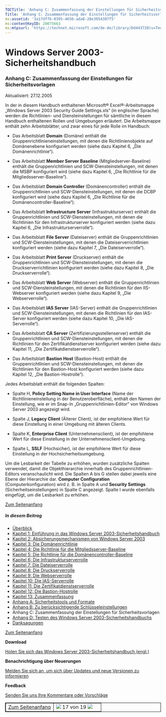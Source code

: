 ```yaml
---
TOCTitle: 'Anhang C: Zusammenfassung der Einstellungen für Sicherheitsvorlagen'
Title: 'Anhang C: Zusammenfassung der Einstellungen für Sicherheitsvorlagen'
ms:assetid: '3a17dffb-0395-4656-ada8-28e3954307f5'
ms:contentKeyID: 20075663
ms:mtpsurl: 'https://technet.microsoft.com/de-de/library/Dd443720(v=TechNet.10)'
---
```


Windows Server 2003-Sicherheitshandbuch
=======================================

### Anhang C: Zusammenfassung der Einstellungen für Sicherheitsvorlagen

Aktualisiert: 27.12.2005

In der in diesem Handbuch enthaltenen Microsoft® Excel®-Arbeitsmappe „Windows Server 2003 Security Guide Settings.xls“ (in englischer Sprache) werden die Richtlinien- und Diensteinstellungen für sämtliche in diesem Handbuch enthaltenen Rollen und Umgebungen erläutert. Die Arbeitsmappe enthält zehn Arbeitsblätter, und zwar eines für jede Rolle im Handbuch:

-   Das Arbeitsblatt **Domain** (Domäne) enthält die Gruppenrichtlinieneinstellungen, mit denen die Richtlinienobjekte auf Domänenebene konfiguriert werden (siehe dazu Kapitel 6, „Die Domänenrichtlinie“).

-   Das Arbeitsblatt **Member Server Baseline** (Mitgliedserver-Baseline) enthält die Gruppenrichtlinien und SCW-Diensteinstellungen, mit denen die MSBP konfiguriert wird (siehe dazu Kapitel 6, „Die Richtlinie für die Mitgliedsserver-Baseline“).

-   Das Arbeitsblatt **Domain Controller** (Domänencontroller) enthält die Gruppenrichtlinien und SCW-Diensteinstellungen, mit denen die DCBP konfiguriert wird (siehe dazu Kapitel 6, „Die Richtlinie für die Domänencontroller-Baseline“).

-   Das Arbeitsblatt **Infrastructure Server** (Infrastrukturserver) enthält die Gruppenrichtlinien und SCW-Diensteinstellungen, mit denen die Richtlinien für den Infrastrukturserver konfiguriert werden (siehe dazu Kapitel 6, „Die Infrastrukturserverrolle“).

-   Das Arbeitsblatt **File Server** (Dateiserver) enthält die Gruppenrichtlinien und SCW-Diensteinstellungen, mit denen die Dateiserverrichtlinien konfiguriert werden (siehe dazu Kapitel 7, „Die Dateiserverrolle“).

-   Das Arbeitsblatt **Print Server** (Druckserver) enthält die Gruppenrichtlinien und SCW-Diensteinstellungen, mit denen die Druckserverrichtlinien konfiguriert werden (siehe dazu Kapitel 8, „Die Druckserverrolle“).

-   Das Arbeitsblatt **Web Server** (Webserver) enthält die Gruppenrichtlinien und SCW-Diensteinstellungen, mit denen die Richtlinien für den IIS-Webserver konfiguriert werden (siehe dazu Kapitel 9, „Die Webserverrolle“).

-   Das Arbeitsblatt **IAS Server** (IAS-Server) enthält die Gruppenrichtlinien und SCW-Diensteinstellungen, mit denen die Richtlinien für den IAS-Server konfiguriert werden (siehe dazu Kapitel 10, „Die IAS-Serverrolle“).

-   Das Arbeitsblatt **CA Server** (Zertifizierungsstellenserver) enthält die Gruppenrichtlinien und SCW-Diensteinstellungen, mit denen die Richtlinien für den Zertifikatdienstserver konfiguriert werden (siehe dazu Kapitel 11, „Die Zertifikatdienstserverrolle“).

-   Das Arbeitsblatt **Bastion Host** (Bastion-Host) enthält die Gruppenrichtlinien und SCW-Diensteinstellungen, mit denen die Richtlinien für den Bastion-Host konfiguriert werden (siehe dazu Kapitel 12, „Die Bastion-Hostrolle“).

Jedes Arbeitsblatt enthält die folgenden Spalten:

-   Spalte H, **Policy Setting Name in User Interface** (Name der Richtlinieneinstellung in der Benutzeroberfläche), enthält den Namen der Einstellung, wie er im Snap-In „Gruppenrichtlinien-Editor“ von Windows Server 2003 angezeigt wird.

-   Spalte J, **Legacy Client** (Älterer Client), ist der empfohlene Wert für diese Einstellung in einer Umgebung mit älteren Clients.

-   Spalte K, **Enterprise Client** (Unternehmensclient), ist der empfohlene Wert für diese Einstellung in der Unternehmensclient-Umgebung.

-   Spalte L, **SSLF** (Hochsicher), ist der empfohlene Wert für diese Einstellung in der Hochsicherheitsumgebung.

Um die Lesbarkeit der Tabelle zu erhöhen, wurden zusätzliche Spalten verwendet, damit die Objekthierarchie innerhalb des Gruppenrichtlinien-Editors veranschaulicht wird. Die Spalten A bis G stellen dabei jeweils eine Ebene der Hierarchie dar. **Computer Configuration** (Computerkonfiguration) wird z. B. in Spalte A und **Security Settings** (Sicherheitseinstellungen) in Spalte C angezeigt. Spalte I wurde ebenfalls eingefügt, um die Lesbarkeit zu erhöhen.

[](#mainsection)[Zum Seitenanfang](#mainsection)

##### In diesem Beitrag

-   [Überblick](http://www.microsoft.com/germany/technet/sicherheit/prodtech/windowsserver2003/w2003hg/sgch00.mspx)
-   [Kapitel 1: Einführung in das Windows Server 2003-Sicherheitshandbuch](http://www.microsoft.com/germany/technet/sicherheit/prodtech/windowsserver2003/w2003hg/s3sgch01.mspx)
-   [Kapitel 2: Absicherungsmechanismen von Windows Server 2003](http://www.microsoft.com/germany/technet/sicherheit/prodtech/windowsserver2003/w2003hg/s3sgch02.mspx)
-   [Kapitel 3: Die Domänenrichtlinie](http://www.microsoft.com/germany/technet/sicherheit/prodtech/windowsserver2003/w2003hg/s3sgch03.mspx)
-   [Kapitel 4: Die Richtlinie für die Mitgliedsserver-Baseline](http://www.microsoft.com/germany/technet/sicherheit/prodtech/windowsserver2003/w2003hg/s3sgch04.mspx)
-   [Kapitel 5: Die Richtlinie für die Domänencontroller-Baseline](http://www.microsoft.com/germany/technet/sicherheit/prodtech/windowsserver2003/w2003hg/s3sgch05.mspx)
-   [Kapitel 6: Die Infrastrukturserverrolle](http://www.microsoft.com/germany/technet/sicherheit/prodtech/windowsserver2003/w2003hg/s3sgch06.mspx)
-   [Kapitel 7: Die Dateiserverrolle](http://www.microsoft.com/germany/technet/sicherheit/prodtech/windowsserver2003/w2003hg/s3sgch07.mspx)
-   [Kapitel 8: Die Druckserverrolle](http://www.microsoft.com/germany/technet/sicherheit/prodtech/windowsserver2003/w2003hg/s3sgch08.mspx)
-   [Kapitel 9: Die Webserverrolle](http://www.microsoft.com/germany/technet/sicherheit/prodtech/windowsserver2003/w2003hg/s3sgch09.mspx)
-   [Kapitel 10: Die IAS-Serverrolle](http://www.microsoft.com/germany/technet/sicherheit/prodtech/windowsserver2003/w2003hg/s3sgch10.mspx)
-   [Kapitel 11: Die Zertifikatdienstserverrolle](http://www.microsoft.com/germany/technet/sicherheit/prodtech/windowsserver2003/w2003hg/s3sgch11.mspx)
-   [Kapitel 12: Die Bastion-Hostrolle](http://www.microsoft.com/germany/technet/sicherheit/prodtech/windowsserver2003/w2003hg/s3sgch12.mspx)
-   [Kapitel 13: Zusammenfassung](http://www.microsoft.com/germany/technet/sicherheit/prodtech/windowsserver2003/w2003hg/s3sgch13.mspx)
-   [Anhang A: Sicherheitstools und Formate](http://www.microsoft.com/germany/technet/sicherheit/prodtech/windowsserver2003/w2003hg/s3sgapxa.mspx)
-   [Anhang B: Zu berücksichtigende Schlüsseleinstellungen](http://www.microsoft.com/germany/technet/sicherheit/prodtech/windowsserver2003/w2003hg/s3sgapxb.mspx)
-   Anhang C: Zusammenfassung der Einstellungen für Sicherheitsvorlagen
-   [Anhang D: Testen des Windows Server 2003-Sicherheitshandbuchs](http://www.microsoft.com/germany/technet/sicherheit/prodtech/windowsserver2003/w2003hg/s3sgapxd.mspx)
-   [Danksagungen](http://www.microsoft.com/germany/technet/sicherheit/prodtech/windowsserver2003/w2003hg/s3sgack.mspx)

[](#mainsection)[Zum Seitenanfang](#mainsection)

**Download**

[Holen Sie sich das Windows Server 2003-Sicherheitshandbuch (engl.)](http://go.microsoft.com/fwlink/?linkid=14846&clcid=0x409)

**Benachrichtigung über Neuerungen**

[Melden Sie sich an, um sich über Updates und neue Versionen zu informieren](http://www.microsoft.com/germany/technet/sicherheit/bulletins/notify.mspx)

**Feedback**

[Senden Sie uns Ihre Kommentare oder Vorschläge](mailto:secwish@microsoft.com?subject=windows%20server%202003%20security%20guide)<br/>

<table style="border:1px solid black;">
<colgroup>
<col width="50%" />
<col width="50%" />
</colgroup>
<tbody>
<tr class="odd">
<td style="border:1px solid black;"><div>
<a href="#mainsection"></a><a href="#mainsection">Zum Seitenanfanq</a>
</div></td>
<td style="border:1px solid black;"><a href="http://www.microsoft.com/germany/technet/sicherheit/prodtech/windowsserver2003/w2003hg/s3sgapxb.mspx"><img src="images/Dd443720.pageLeft(de-de,TechNet.10).gif" /></a> 17 von 19 <a href="http://www.microsoft.com/germany/technet/sicherheit/prodtech/windowsserver2003/w2003hg/s3sgapxd.mspx"><img src="images/Dd443720.pageRight(de-de,TechNet.10).gif" /></a></td>
</tr>
</tbody>
</table>